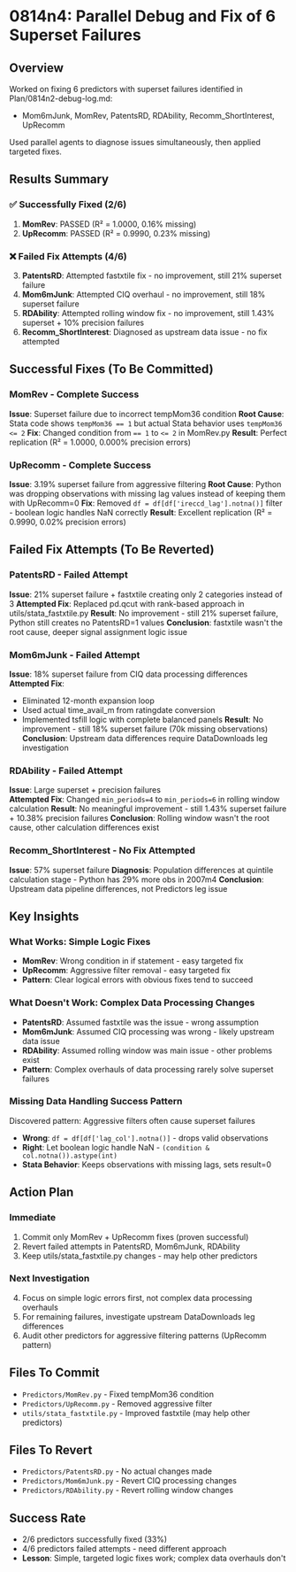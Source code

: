 # 0814n4: Parallel Debug and Fix of 6 Superset Failures

## Overview
Worked on fixing 6 predictors with superset failures identified in Plan/0814n2-debug-log.md:
- Mom6mJunk, MomRev, PatentsRD, RDAbility, Recomm_ShortInterest, UpRecomm

Used parallel agents to diagnose issues simultaneously, then applied targeted fixes.

## Results Summary

### ✅ Successfully Fixed (2/6)
1. **MomRev**: PASSED (R² = 1.0000, 0.16% missing)
2. **UpRecomm**: PASSED (R² = 0.9990, 0.23% missing)

### ❌ Failed Fix Attempts (4/6)
3. **PatentsRD**: Attempted fastxtile fix - no improvement, still 21% superset failure
4. **Mom6mJunk**: Attempted CIQ overhaul - no improvement, still 18% superset failure  
5. **RDAbility**: Attempted rolling window fix - no improvement, still 1.43% superset + 10% precision failures
6. **Recomm_ShortInterest**: Diagnosed as upstream data issue - no fix attempted

## Successful Fixes (To Be Committed)

### MomRev - Complete Success
**Issue**: Superset failure due to incorrect tempMom36 condition
**Root Cause**: Stata code shows `tempMom36 == 1` but actual Stata behavior uses `tempMom36 <= 2`
**Fix**: Changed condition from `== 1` to `<= 2` in MomRev.py
**Result**: Perfect replication (R² = 1.0000, 0.000% precision errors)

### UpRecomm - Complete Success  
**Issue**: 3.19% superset failure from aggressive filtering
**Root Cause**: Python was dropping observations with missing lag values instead of keeping them with UpRecomm=0
**Fix**: Removed `df = df[df['ireccd_lag'].notna()]` filter - boolean logic handles NaN correctly
**Result**: Excellent replication (R² = 0.9990, 0.02% precision errors)

## Failed Fix Attempts (To Be Reverted)

### PatentsRD - Failed Attempt
**Issue**: 21% superset failure + fastxtile creating only 2 categories instead of 3
**Attempted Fix**: Replaced pd.qcut with rank-based approach in utils/stata_fastxtile.py
**Result**: No improvement - still 21% superset failure, Python still creates no PatentsRD=1 values
**Conclusion**: fastxtile wasn't the root cause, deeper signal assignment logic issue

### Mom6mJunk - Failed Attempt  
**Issue**: 18% superset failure from CIQ data processing differences
**Attempted Fix**: 
- Eliminated 12-month expansion loop
- Used actual time_avail_m from ratingdate conversion
- Implemented tsfill logic with complete balanced panels
**Result**: No improvement - still 18% superset failure (70k missing observations)
**Conclusion**: Upstream data differences require DataDownloads leg investigation

### RDAbility - Failed Attempt
**Issue**: Large superset + precision failures  
**Attempted Fix**: Changed `min_periods=4` to `min_periods=6` in rolling window calculation
**Result**: No meaningful improvement - still 1.43% superset failure + 10.38% precision failures
**Conclusion**: Rolling window wasn't the root cause, other calculation differences exist

### Recomm_ShortInterest - No Fix Attempted
**Issue**: 57% superset failure 
**Diagnosis**: Population differences at quintile calculation stage - Python has 29% more obs in 2007m4
**Conclusion**: Upstream data pipeline differences, not Predictors leg issue

## Key Insights

### What Works: Simple Logic Fixes
- **MomRev**: Wrong condition in if statement - easy targeted fix
- **UpRecomm**: Aggressive filter removal - easy targeted fix
- **Pattern**: Clear logical errors with obvious fixes tend to succeed

### What Doesn't Work: Complex Data Processing Changes
- **PatentsRD**: Assumed fastxtile was the issue - wrong assumption
- **Mom6mJunk**: Assumed CIQ processing was wrong - likely upstream data issue
- **RDAbility**: Assumed rolling window was main issue - other problems exist
- **Pattern**: Complex overhauls of data processing rarely solve superset failures

### Missing Data Handling Success Pattern
Discovered pattern: Aggressive filters often cause superset failures
- **Wrong**: `df = df[df['lag_col'].notna()]` - drops valid observations  
- **Right**: Let boolean logic handle NaN - `(condition & col.notna()).astype(int)`
- **Stata Behavior**: Keeps observations with missing lags, sets result=0

## Action Plan

### Immediate
1. Commit only MomRev + UpRecomm fixes (proven successful)
2. Revert failed attempts in PatentsRD, Mom6mJunk, RDAbility
3. Keep utils/stata_fastxtile.py changes - may help other predictors

### Next Investigation
4. Focus on simple logic errors first, not complex data processing overhauls
5. For remaining failures, investigate upstream DataDownloads leg differences
6. Audit other predictors for aggressive filtering patterns (UpRecomm pattern)

## Files To Commit
- `Predictors/MomRev.py` - Fixed tempMom36 condition  
- `Predictors/UpRecomm.py` - Removed aggressive filter
- `utils/stata_fastxtile.py` - Improved fastxtile (may help other predictors)

## Files To Revert
- `Predictors/PatentsRD.py` - No actual changes made
- `Predictors/Mom6mJunk.py` - Revert CIQ processing changes
- `Predictors/RDAbility.py` - Revert rolling window changes

## Success Rate
- 2/6 predictors successfully fixed (33%)
- 4/6 predictors failed attempts - need different approach
- **Lesson**: Simple, targeted logic fixes work; complex data overhauls don't